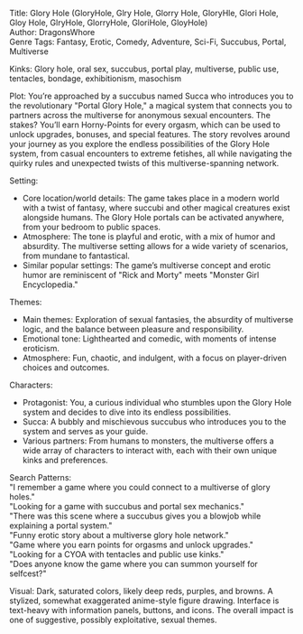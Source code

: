 Title: Glory Hole (GloryHole, Glry Hole, Glorry Hole, GloryHle, Glori Hole, Gloy Hole, GlryHole, GlorryHole, GloriHole, GloyHole)  
Author: DragonsWhore  
Genre Tags: Fantasy, Erotic, Comedy, Adventure, Sci-Fi, Succubus, Portal, Multiverse  

Kinks: Glory hole, oral sex, succubus, portal play, multiverse, public use, tentacles, bondage, exhibitionism, masochism  

Plot: You’re approached by a succubus named Succa who introduces you to the revolutionary "Portal Glory Hole," a magical system that connects you to partners across the multiverse for anonymous sexual encounters. The stakes? You’ll earn Horny-Points for every orgasm, which can be used to unlock upgrades, bonuses, and special features. The story revolves around your journey as you explore the endless possibilities of the Glory Hole system, from casual encounters to extreme fetishes, all while navigating the quirky rules and unexpected twists of this multiverse-spanning network.  

Setting:  
- Core location/world details: The game takes place in a modern world with a twist of fantasy, where succubi and other magical creatures exist alongside humans. The Glory Hole portals can be activated anywhere, from your bedroom to public spaces.  
- Atmosphere: The tone is playful and erotic, with a mix of humor and absurdity. The multiverse setting allows for a wide variety of scenarios, from mundane to fantastical.  
- Similar popular settings: The game’s multiverse concept and erotic humor are reminiscent of "Rick and Morty" meets "Monster Girl Encyclopedia."  

Themes:  
- Main themes: Exploration of sexual fantasies, the absurdity of multiverse logic, and the balance between pleasure and responsibility.  
- Emotional tone: Lighthearted and comedic, with moments of intense eroticism.  
- Atmosphere: Fun, chaotic, and indulgent, with a focus on player-driven choices and outcomes.  

Characters:  
- Protagonist: You, a curious individual who stumbles upon the Glory Hole system and decides to dive into its endless possibilities.  
- Succa: A bubbly and mischievous succubus who introduces you to the system and serves as your guide.  
- Various partners: From humans to monsters, the multiverse offers a wide array of characters to interact with, each with their own unique kinks and preferences.  

Search Patterns:  
"I remember a game where you could connect to a multiverse of glory holes."  
"Looking for a game with succubus and portal sex mechanics."  
"There was this scene where a succubus gives you a blowjob while explaining a portal system."  
"Funny erotic story about a multiverse glory hole network."  
"Game where you earn points for orgasms and unlock upgrades."  
"Looking for a CYOA with tentacles and public use kinks."  
"Does anyone know the game where you can summon yourself for selfcest?"

Visual: Dark, saturated colors, likely deep reds, purples, and browns.  A stylized, somewhat exaggerated anime-style figure drawing.  Interface is text-heavy with  information panels, buttons, and icons.  The overall impact is one of suggestive, possibly exploitative,  sexual themes.